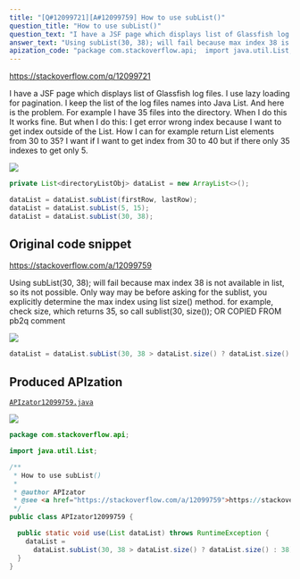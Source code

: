 ```yaml
---
title: "[Q#12099721][A#12099759] How to use subList()"
question_title: "How to use subList()"
question_text: "I have a JSF page which displays list of Glassfish log files. I use lazy loading for pagination. I keep the list of the log files names into Java List. And here is the problem. For example I have 35 files into the directory. When I do this It works fine. But when I do this: I get error wrong index because I want to get index outside of the List. How I can for example return List elements from 30 to 35? I want if I want to get index from 30 to 40 but if there only 35 indexes to get only 5."
answer_text: "Using subList(30, 38); will fail because max index 38 is not available in list, so its not possible. Only way may be before asking for the sublist, you explicitly determine the max index using list size() method. for example, check size, which returns 35, so call sublist(30, size()); OR COPIED FROM pb2q comment"
apization_code: "package com.stackoverflow.api;  import java.util.List;  /**  * How to use subList()  *  * @author APIzator  * @see <a href=\"https://stackoverflow.com/a/12099759\">https://stackoverflow.com/a/12099759</a>  */ public class APIzator12099759 {    public static void use(List dataList) throws RuntimeException {     dataList =       dataList.subList(30, 38 > dataList.size() ? dataList.size() : 38);   } }"
---
```


https://stackoverflow.com/q/12099721

I have a JSF page which displays list of Glassfish log files. I use lazy loading for pagination. I keep the list of the log files names into Java List.
And here is the problem. For example I have 35 files into the directory. When I do this
It works fine. But when I do this:
I get error wrong index because I want to get index outside of the List. How I can for example return List elements from 30 to 35? I want if I want to get index from 30 to 40 but if there only 35 indexes to get only 5.


<div class="code-logo"><img src="/stackoverflow.png" /></div>

```java
private List<directoryListObj> dataList = new ArrayList<>();

dataList = dataList.subList(firstRow, lastRow);
dataList = dataList.subList(5, 15);
dataList = dataList.subList(30, 38);
```


## Original code snippet

https://stackoverflow.com/a/12099759

Using subList(30, 38); will fail because max index 38 is not available in list, so its not possible.
Only way may be before asking for the sublist, you explicitly determine the max index using list size() method.
for example, check size, which returns 35, so call sublist(30, size());
OR
COPIED FROM pb2q comment

<div class="code-logo"><img src="/stackoverflow.png" /></div>

```java
dataList = dataList.subList(30, 38 > dataList.size() ? dataList.size() : 38);
```

## Produced APIzation

[`APIzator12099759.java`](https://github.com/pasqualesalza/apization-temp-data/raw/master/search/APIzator12099759.java)

<div class="code-logo"><img src="/apizator.png" /></div>

```java
package com.stackoverflow.api;

import java.util.List;

/**
 * How to use subList()
 *
 * @author APIzator
 * @see <a href="https://stackoverflow.com/a/12099759">https://stackoverflow.com/a/12099759</a>
 */
public class APIzator12099759 {

  public static void use(List dataList) throws RuntimeException {
    dataList =
      dataList.subList(30, 38 > dataList.size() ? dataList.size() : 38);
  }
}

```